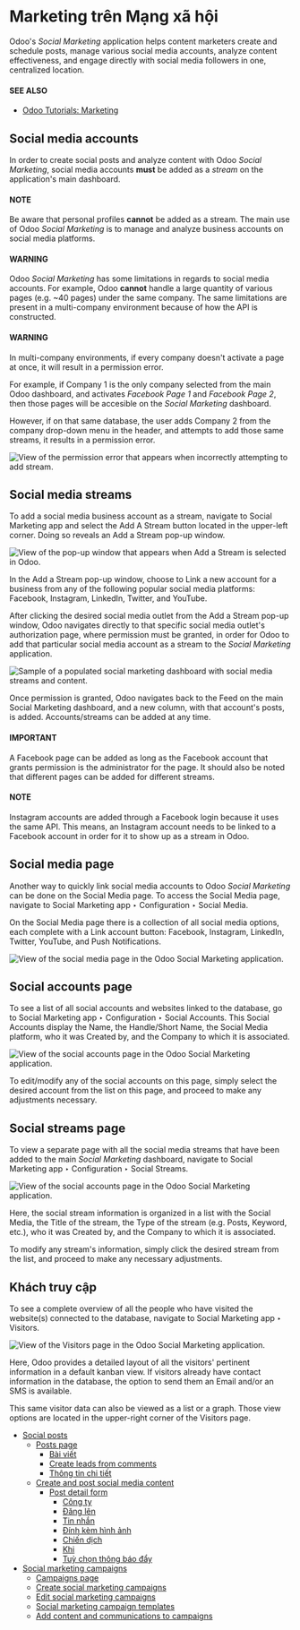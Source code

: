 # Marketing trên Mạng xã hội

Odoo's *Social Marketing* application helps content marketers create and schedule posts, manage
various social media accounts, analyze content effectiveness, and engage directly with social media
followers in one, centralized location.

#### SEE ALSO
- [Odoo Tutorials: Marketing](https://www.odoo.com/slides/marketing-27)

## Social media accounts

In order to create social posts and analyze content with Odoo *Social Marketing*, social media
accounts **must** be added as a *stream* on the application's main dashboard.

#### NOTE
Be aware that personal profiles **cannot** be added as a stream. The main use of Odoo *Social
Marketing* is to manage and analyze business accounts on social media platforms.

#### WARNING
Odoo *Social Marketing* has some limitations in regards to social media accounts. For example,
Odoo **cannot** handle a large quantity of various pages (e.g. ~40 pages) under the same company.
The same limitations are present in a multi-company environment because of how the API is
constructed.

#### WARNING
In multi-company environments, if every company doesn't activate a page at once, it will result
in a permission error.

For example, if Company 1 is the only company selected from the main Odoo dashboard, and
activates *Facebook Page 1* and *Facebook Page 2*, then those pages will be accesible on the
*Social Marketing* dashboard.

However, if on that same database, the user adds Company 2 from the company drop-down menu in the
header, and attempts to add those same streams, it results in a permission error.

![View of the permission error that appears when incorrectly attempting to add stream.](../../.gitbook/assets/permission-error.png)

## Social media streams

To add a social media business account as a stream, navigate to Social Marketing
app and select the Add A Stream button located in the upper-left corner. Doing so
reveals an Add a Stream pop-up window.

![View of the pop-up window that appears when Add a Stream is selected in Odoo.](../../.gitbook/assets/add-stream-social-popup.png)

In the Add a Stream pop-up window, choose to Link a new account for a
business from any of the following popular social media platforms: Facebook,
Instagram, LinkedIn, Twitter, and YouTube.

After clicking the desired social media outlet from the Add a Stream pop-up window, Odoo
navigates directly to that specific social media outlet's authorization page, where permission must
be granted, in order for Odoo to add that particular social media account as a stream to the *Social
Marketing* application.

![Sample of a populated social marketing dashboard with social media streams and content.](../../.gitbook/assets/social-marketing-dashboard.png)

Once permission is granted, Odoo navigates back to the Feed on the main
Social Marketing dashboard, and a new column, with that account's posts, is added.
Accounts/streams can be added at any time.

#### IMPORTANT
A Facebook page can be added as long as the Facebook account that grants
permission is the administrator for the page. It should also be noted that different pages can be
added for different streams.

#### NOTE
Instagram accounts are added through a Facebook login because it uses the
same API. This means, an Instagram account needs to be linked to a
Facebook account in order for it to show up as a stream in Odoo.

## Social media page

Another way to quickly link social media accounts to Odoo *Social Marketing* can be done on the
Social Media page. To access the Social Media page, navigate to
Social Marketing app ‣ Configuration ‣ Social Media.

On the Social Media page there is a collection of all social media options, each
complete with a Link account button: Facebook, Instagram,
LinkedIn, Twitter, YouTube, and Push Notifications.

![View of the social media page in the Odoo Social Marketing application.](../../.gitbook/assets/social-media-page.png)

## Social accounts page

To see a list of all social accounts and websites linked to the database, go to
Social Marketing app ‣ Configuration ‣ Social Accounts. This Social
Accounts display the Name, the Handle/Short Name, the Social
Media platform, who it was Created by, and the Company to which it is
associated.

![View of the social accounts page in the Odoo Social Marketing application.](../../.gitbook/assets/social-accounts-page.png)

To edit/modify any of the social accounts on this page, simply select the desired account from the
list on this page, and proceed to make any adjustments necessary.

## Social streams page

To view a separate page with all the social media streams that have been added to the main *Social
Marketing* dashboard, navigate to Social Marketing app ‣ Configuration ‣ Social
Streams.

![View of the social accounts page in the Odoo Social Marketing application.](../../.gitbook/assets/social-streams-page.png)

Here, the social stream information is organized in a list with the Social Media, the
Title of the stream, the Type of the stream (e.g. Posts,
Keyword, etc.), who it was Created by, and  the Company to which
it is associated.

To modify any stream's information, simply click the desired stream from the list, and proceed to
make any necessary adjustments.

## Khách truy cập

To see a complete overview of all the people who have visited the website(s) connected to the
database, navigate to Social Marketing app ‣ Visitors.

![View of the Visitors page in the Odoo Social Marketing application.](../../.gitbook/assets/visitors1.png)

Here, Odoo provides a detailed layout of all the visitors' pertinent information in a default kanban
view. If visitors already have contact information in the database, the option to send them an
Email and/or an SMS is available.

This same visitor data can also be viewed as a list or a graph. Those view options are located in
the upper-right corner of the Visitors page.

* [Social posts](applications/marketing/social_marketing/social_posts.md)
  * [Posts page](applications/marketing/social_marketing/social_posts.md#posts-page)
    * [Bài viết](applications/marketing/social_marketing/social_posts.md#posts)
    * [Create leads from comments](applications/marketing/social_marketing/social_posts.md#create-leads-from-comments)
    * [Thông tin chi tiết](applications/marketing/social_marketing/social_posts.md#insights)
  * [Create and post social media content](applications/marketing/social_marketing/social_posts.md#create-and-post-social-media-content)
    * [Post detail form](applications/marketing/social_marketing/social_posts.md#post-detail-form)
      * [Công ty](applications/marketing/social_marketing/social_posts.md#company)
      * [Đăng lên](applications/marketing/social_marketing/social_posts.md#post-on)
      * [Tin nhắn](applications/marketing/social_marketing/social_posts.md#message)
      * [Đính kèm hình ảnh](applications/marketing/social_marketing/social_posts.md#attach-images)
      * [Chiến dịch](applications/marketing/social_marketing/social_posts.md#campaign)
      * [Khi](applications/marketing/social_marketing/social_posts.md#when)
      * [Tuỳ chọn thông báo đẩy](applications/marketing/social_marketing/social_posts.md#push-notification-options)
* [Social marketing campaigns](applications/marketing/social_marketing/social_campaigns.md)
  * [Campaigns page](applications/marketing/social_marketing/social_campaigns.md#campaigns-page)
  * [Create social marketing campaigns](applications/marketing/social_marketing/social_campaigns.md#create-social-marketing-campaigns)
  * [Edit social marketing campaigns](applications/marketing/social_marketing/social_campaigns.md#edit-social-marketing-campaigns)
  * [Social marketing campaign templates](applications/marketing/social_marketing/social_campaigns.md#social-marketing-campaign-templates)
  * [Add content and communications to campaigns](applications/marketing/social_marketing/social_campaigns.md#add-content-and-communications-to-campaigns)
